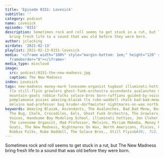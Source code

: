 ```yaml
---
title: 'Episode 0151: Lovesick'
subtitle: ''
category: podcast
name: Lovesick
episode: '0151'
description: Sometimes rock and roll seems to get stuck in a rut, but The New Madness
  bring fresh life to a sound that was old before they were born.
author: jclacking
airdate: '2021-02-13'
playlist: 2021-02-13-0151-lovesick
media: '<iframe width="100%" style="margin-bottom: 1em;" height="120" src="https://www.mixcloud.com/widget/iframe/?feed=%2Fthe-lacking-org%2Fprk87n-151-lovesick%2F&hide_artwork=1&hide_cover=1&light=1"
  frameborder="0"></iframe>'
media_type: mixcloud
image:
  src: podcast/0151-the-new-madness.jpg
  caption: The New Madness
index: Lovesick
tags: new-madness money-mark lonesome-organist tugboat illuminati-hotties handsome-boy-modeling-school
  tlo still-flyin growlers ghost-funk-orchestra ascendants avalanches miriam-makeba
  mountain-goats robbie-fulks solace-bros born-ruffians guided-by-voices jen-cloher
  pomplamoose pixies amazing-blazak tlo rube-waddell chalk bad-bad-meow eels crocodiles
  melvins mad-professor bug kruder-dorfmeister nightmares-on-wax north-americans
keywords: Amazing Blazak, Ascendants, The Avalanches, Bad Bad Meow, Born Ruffians,
  The Bug, Chalk, Crocodiles, Eels, Ghost Funk Orchestra, The Growlers, Guided By
  Voices, Handsome Boy Modeling School, illuminati hotties, Jen Cloher, Kruder + Dorfmeister,
  The Lonesome Organist, Mad Professor, Melvins, Miriam Makeba, Money Mark, The Mountain
  Goats, The New Madness, Nightmares On Wax, North Americans, Pixies, Pomplamoose,
  Robbie Fulks, Rube Waddell, The Solace Bros., Still Flyin&#39;, TLO, TLO, Tugboat
---
```

Sometimes rock and roll seems to get stuck in a rut, but The New Madness bring fresh life to a sound that was old before they were born.
